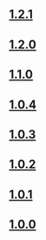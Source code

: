 ## [1.2.1](https://github.com/lumunix/domain/releases/tag/1.2.1)
## [1.2.0](https://github.com/lumunix/domain/releases/tag/1.2.0)
## [1.1.0](https://github.com/lumunix/domain/releases/tag/1.1.0)
## [1.0.4](https://github.com/lumunix/domain/releases/tag/1.0.4)
## [1.0.3](https://github.com/lumunix/domain/releases/tag/1.0.3)
## [1.0.2](https://github.com/lumunix/domain/releases/tag/1.0.2)
## [1.0.1](https://github.com/lumunix/domain/releases/tag/1.0.1)
## [1.0.0](https://github.com/lumunix/domain/releases/tag/1.0.0)
